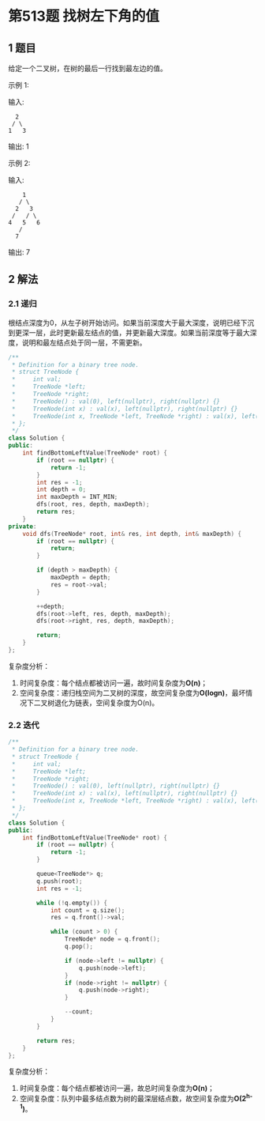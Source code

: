 # 第513题 找树左下角的值

## 1 题目

给定一个二叉树，在树的最后一行找到最左边的值。

示例 1:

输入:

      2
     / \
    1   3
输出:
1


示例 2:

输入:

        1
       / \
      2   3
     /   / \
    4   5   6
       /
      7

输出:
7

## 2 解法

### 2.1 递归

根结点深度为0，从左子树开始访问。如果当前深度大于最大深度，说明已经下沉到更深一层，此时更新最左结点的值，并更新最大深度。如果当前深度等于最大深度，说明和最左结点处于同一层，不需更新。

```c++
/**
 * Definition for a binary tree node.
 * struct TreeNode {
 *     int val;
 *     TreeNode *left;
 *     TreeNode *right;
 *     TreeNode() : val(0), left(nullptr), right(nullptr) {}
 *     TreeNode(int x) : val(x), left(nullptr), right(nullptr) {}
 *     TreeNode(int x, TreeNode *left, TreeNode *right) : val(x), left(left), right(right) {}
 * };
 */
class Solution {
public:
    int findBottomLeftValue(TreeNode* root) {
        if (root == nullptr) {
            return -1;
        }
        int res = -1;
        int depth = 0;
        int maxDepth = INT_MIN;
        dfs(root, res, depth, maxDepth);
        return res;
    }
private:
    void dfs(TreeNode* root, int& res, int depth, int& maxDepth) {
        if (root == nullptr) {
            return;
        }

        if (depth > maxDepth) {
            maxDepth = depth;
            res = root->val;
        }

        ++depth;
        dfs(root->left, res, depth, maxDepth);
        dfs(root->right, res, depth, maxDepth);

        return;
    }
};
```

复杂度分析：

1. 时间复杂度：每个结点都被访问一遍，故时间复杂度为**O(n)**；
2. 空间复杂度：递归栈空间为二叉树的深度，故空间复杂度为**O(logn)**，最坏情况下二叉树退化为链表，空间复杂度为O(n)。

### 2.2 迭代

```c++
/**
 * Definition for a binary tree node.
 * struct TreeNode {
 *     int val;
 *     TreeNode *left;
 *     TreeNode *right;
 *     TreeNode() : val(0), left(nullptr), right(nullptr) {}
 *     TreeNode(int x) : val(x), left(nullptr), right(nullptr) {}
 *     TreeNode(int x, TreeNode *left, TreeNode *right) : val(x), left(left), right(right) {}
 * };
 */
class Solution {
public:
    int findBottomLeftValue(TreeNode* root) {
        if (root == nullptr) {
            return -1;
        }

        queue<TreeNode*> q;
        q.push(root);
        int res = -1;

        while (!q.empty()) {
            int count = q.size();
            res = q.front()->val;

            while (count > 0) {
                TreeNode* node = q.front();
                q.pop();

                if (node->left != nullptr) {
                    q.push(node->left);
                }
                if (node->right != nullptr) {
                    q.push(node->right);
                }

                --count;
            }
        }

        return res;
    }
};
```

复杂度分析：

1. 时间复杂度：每个结点都被访问一遍，故总时间复杂度为**O(n)**；
2. 空间复杂度：队列中最多结点数为树的最深层结点数，故空间复杂度为**O(2<sup>h-1</sup>)**。

